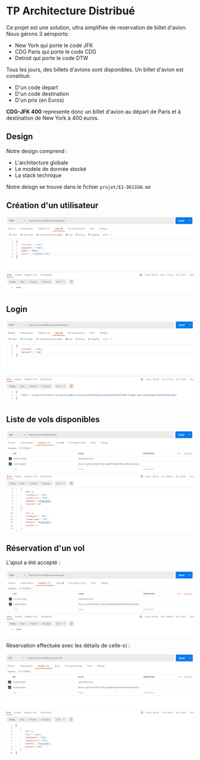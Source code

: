 # TP Architecture Distribué

Ce projet est une solution, ultra simplifiée de reservation de billet d'avion.
Nous gérons 3 aéroports:
- New York qui porte le code JFK
- CDG Paris qui porte le code CDG
- Detroit qui porte le code DTW

Tous les jours, des billets d'avions sont disponibles.
Un billet d'avion est constitué:
- D'un code depart
- D'un code destination
- D'un prix (en Euros)

__CDG-JFK 400__ represente donc un billet d'avion au départ de Paris et à destination de New York à 400 euros.

## Design

Notre design comprend :
- L'architecture globale
- Le modele de donnée stocké
- La stack technique

Notre deisgn se trouve dans le fichier ```projet/E1-DESIGN.md```

## Création d'un utilisateur

![github-small](https://github.com/RudyLo/tp-architecture-1/blob/IA-La_Cite/creation_user.PNG)

## Login

![github-small](https://github.com/RudyLo/tp-architecture-1/blob/IA-La_Cite/login_user.PNG)

## Liste de vols disponibles

![github-small](https://github.com/RudyLo/tp-architecture-1/blob/IA-La_Cite/volavailable.PNG)

## Réservation d'un vol

L'ajout a été accepté :

![github-small](https://github.com/RudyLo/tp-architecture-1/blob/IA-La_Cite/addReservationAccept.PNG)

Réservation effectuée avec les détails de celle-ci :

![github-small](https://github.com/RudyLo/tp-architecture-1/blob/IA-La_Cite/reservation_details.PNG)
